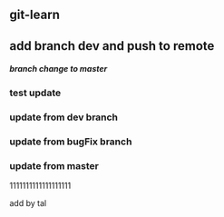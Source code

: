## git-learn

## add branch dev and push to remote

##### branch change to master

### test update

### update from dev branch

### update from bugFix branch

### update from master

1111111111111111111


add by tal